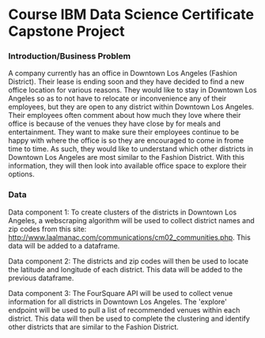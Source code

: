 # Course IBM Data Science Certificate Capstone Project


### Introduction/Business Problem
A company currently has an office in Downtown Los Angeles (Fashion District). Their lease is ending soon and they have decided to find a new office location for various reasons. They would like to stay in Downtown Los Angeles so as to not have to relocate or inconvenience any of their employees, but they are open to any district within Downtown Los Angeles. Their employees often comment about how much they love where their office is because of the venues they have close by for meals and entertainment. They want to make sure their employees continue to be happy with where the office is so they are encouraged to come in frome time to time. As such, they would like to understand which other districts in Downtown Los Angeles are most similar to the Fashion District. With this information, they will then look into available office space to explore their options. 

### Data 
Data component 1:
To create clusters of the districts in Downtown Los Angeles, a webscraping algorithm will be used to collect district names and zip codes from this site: http://www.laalmanac.com/communications/cm02_communities.php. This data will be added to a dataframe. 

Data component 2:
The districts and zip codes will then be used to locate the latitude and longitude of each district. This data will be added to the previous dataframe. 

Data component 3: 
The FourSquare API will be used to collect venue information for all districts in Downtown Los Angeles. The 'explore' endpoint will be used to pull a list of recommended venues within each district. This data will then be used to complete the clustering and identify other districts that are similar to the Fashion District. 
